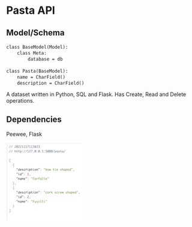 # Pasta API

## Model/Schema

```
class BaseModel(Model):
    class Meta:
        database = db

class Pasta(BaseModel):
    name = CharField()
    description = CharField()
```

A dataset written in Python, SQL and Flask. Has Create, Read and Delete operations.

## Dependencies

Peewee, Flask

![image](readme-image.png)
